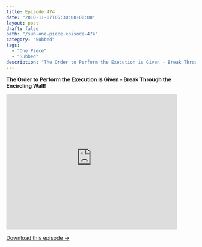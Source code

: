 ```yaml
---
title: Episode 474
date: "2010-11-07T05:30:00+00:00"
layout: post
draft: false
path: "/sub-one-piece-episode-474"
category: "Subbed"
tags:
  - "One Piece"
  - "Subbed"
description: "The Order to Perform the Execution is Given - Break Through the Encircling Wall!"
---
```


**The Order to Perform the Execution is Given - Break Through the Encircling Wall!**

<iframe width="640" height="360" src="https://www.rapidvideo.com/e/G6FRPEWQRO" frameborder="0" marginwidth=0 marginheight=0 scrolling=no allowfullscreen style="max-width:90%;"></iframe>

<a href="http://ouo.io/qs/eCodkFEQ?s=https://www.rapidvideo.com/d/G6FRPEWQRO" class="styled_a">Download this episode →</a>

